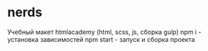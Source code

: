 # nerds
Учебный макет htmlacademy (html, scss, js, сборка gulp)
npm i - установка зависимостей
npm start - запуск и сборка проекта
